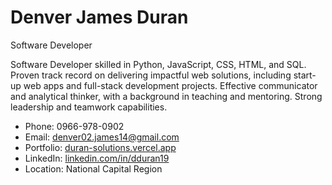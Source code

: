 # Denver James Duran
Software Developer

Software Developer skilled in Python, JavaScript, CSS, HTML, and SQL. Proven track record on delivering impactful web solutions, including start-up web apps and full-stack development projects. Effective communicator and analytical thinker, with a background in teaching and mentoring. Strong leadership and teamwork capabilities.

- Phone: 0966-978-0902
- Email: denver02.james14@gmail.com
- Portfolio: [duran-solutions.vercel.app](https://duran-solutions.vercel.app)
- LinkedIn: [linkedin.com/in/dduran19](https://www.linkedin.com/in/dduran19/)
- Location: National Capital Region
